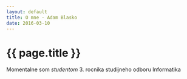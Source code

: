 ```yaml
---
layout: default
title: O mne - Adam Blasko
date: 2016-03-10
---
```


# {{ page.title }}


Momentalne som *studentom* 3. rocnika studijneho odboru Informatika